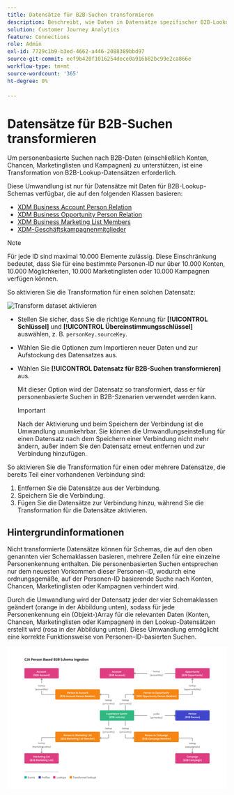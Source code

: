 ```yaml
---
title: Datensätze für B2B-Suchen transformieren
description: Beschreibt, wie Daten in Datensätze spezifischer B2B-Lookup-Schemas umgewandelt werden
solution: Customer Journey Analytics
feature: Connections
role: Admin
exl-id: 7729c1b9-b3ed-4662-a446-2088389bbd97
source-git-commit: eef9b420f1016254dece0a916b82bc99e2ca866e
workflow-type: tm+mt
source-wordcount: '365'
ht-degree: 0%

---
```


# Datensätze für B2B-Suchen transformieren

Um personenbasierte Suchen nach B2B-Daten (einschließlich Konten, Chancen, Marketinglisten und Kampagnen) zu unterstützen, ist eine Transformation von B2B-Lookup-Datensätzen erforderlich.

Diese Umwandlung ist nur für Datensätze mit Daten für B2B-Lookup-Schemas verfügbar, die auf den folgenden Klassen basieren:

* [XDM Business Account Person Relation](https://experienceleague.adobe.com/en/docs/experience-platform/xdm/classes/b2b/business-account-person-relation)
* [XDM Business Opportunity Person Relation](https://experienceleague.adobe.com/en/docs/experience-platform/xdm/classes/b2b/business-opportunity-person-relation)
* [XDM Business Marketing List Members](https://experienceleague.adobe.com/en/docs/experience-platform/xdm/classes/b2b/business-marketing-list-members)
* [XDM-Geschäftskampagnenmitglieder](https://experienceleague.adobe.com/en/docs/experience-platform/xdm/classes/b2b/business-campaign-members)

>[!NOTE]
>
>Für jede ID sind maximal 10.000 Elemente zulässig. Diese Einschränkung bedeutet, dass Sie für eine bestimmte Personen-ID nur über 10.000 Konten, 10.000 Möglichkeiten, 10.000 Marketinglisten oder 10.000 Kampagnen verfügen können.


So aktivieren Sie die Transformation für einen solchen Datensatz:

![Transform dataset aktivieren](assets/transform-dataset.gif)

* Stellen Sie sicher, dass Sie die richtige Kennung für **[!UICONTROL Schlüssel]** und **[!UICONTROL Übereinstimmungsschlüssel]** auswählen, z. B. `personKey.sourceKey`.

* Wählen Sie die Optionen zum Importieren neuer Daten und zur Aufstockung des Datensatzes aus.

* Wählen Sie **[!UICONTROL Datensatz für B2B-Suchen transformieren]** aus.

  Mit dieser Option wird der Datensatz so transformiert, dass er für personenbasierte Suchen in B2B-Szenarien verwendet werden kann.


  >[!IMPORTANT]
  >
  >Nach der Aktivierung und beim Speichern der Verbindung ist die Umwandlung unumkehrbar. Sie können die Umwandlungseinstellung für einen Datensatz nach dem Speichern einer Verbindung nicht mehr ändern, außer indem Sie den Datensatz erneut entfernen und zur Verbindung hinzufügen.

So aktivieren Sie die Transformation für einen oder mehrere Datensätze, die bereits Teil einer vorhandenen Verbindung sind:

1. Entfernen Sie die Datensätze aus der Verbindung.
1. Speichern Sie die Verbindung.
1. Fügen Sie die Datensätze zur Verbindung hinzu, während Sie die Transformation für die Datensätze aktivieren.

## Hintergrundinformationen

Nicht transformierte Datensätze können für Schemas, die auf den oben genannten vier Schemaklassen basieren, mehrere Zeilen für eine einzelne Personenkennung enthalten. Die personenbasierten Suchen entsprechen nur dem neuesten Vorkommen dieser Personen-ID, wodurch eine ordnungsgemäße, auf der Personen-ID basierende Suche nach Konten, Chancen, Marketinglisten oder Kampagnen verhindert wird.

Durch die Umwandlung wird der Datensatz jeder der vier Schemaklassen geändert (orange in der Abbildung unten), sodass für jede Personenkennung ein (Objekt-)Array für die relevanten Daten (Konten, Chancen, Marketinglisten oder Kampagnen) in den Lookup-Datensätzen erstellt wird (rosa in der Abbildung unten). Diese Umwandlung ermöglicht eine korrekte Funktionsweise von Personen-ID-basierten Suchen.

![B2B-Schemas](./assets/b2b-schemas.svg)
